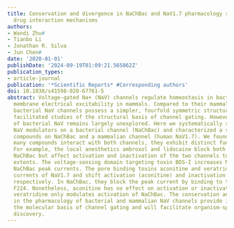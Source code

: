 ```yaml
---
title: Conservation and divergence in NaChBac and NaV1.7 pharmacology reveals novel
  drug interaction mechanisms
authors:
- Wandi Zhu#
- Tianbo Li
- Jonathan R. Silva
- Jun Chen#
date: '2020-01-01'
publishDate: '2024-09-19T01:09:21.565862Z'
publication_types:
- article-journal
publication: '*Scientific Reports* #Corresponding authors'
doi: 10.1038/s41598-020-67761-5
abstract: Voltage-gated Na+ (NaV) channels regulate homeostasis in bacteria and control
  membrane electrical excitability in mammals. Compared to their mammalian counterparts,
  bacterial NaV channels possess a simpler, fourfold symmetric structure and have
  facilitated studies of the structural basis of channel gating. However, the pharmacology
  of bacterial NaV remains largely unexplored. Here we systematically screened 39
  NaV modulators on a bacterial channel (NaChBac) and characterized a selection of
  compounds on NaChBac and a mammalian channel (human NaV1.7). We found that while
  many compounds interact with both channels, they exhibit distinct functional effects.
  For example, the local anesthetics ambroxol and lidocaine block both NaV1.7 and
  NaChBac but affect activation and inactivation of the two channels to different
  extents. The voltage-sensing domain targeting toxin BDS-I increases NaV1.7 but decreases
  NaChBac peak currents. The pore binding toxins aconitine and veratridine block peak
  currents of NaV1.7 and shift activation (aconitine) and inactivation (veratridine)
  respectively. In NaChBac, they block the peak current by binding to the pore residue
  F224. Nonetheless, aconitine has no effect on activation or inactivation, while
  veratridine only modulates activation of NaChBac. The conservation and divergence
  in the pharmacology of bacterial and mammalian NaV channels provide insights into
  the molecular basis of channel gating and will facilitate organism-specific drug
  discovery.
---
```

